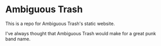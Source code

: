 # Ambiguous Trash
This is a repo for Ambiguous Trash's static website.

I've always thought that Ambiguous Trash would make for a great punk band name. 